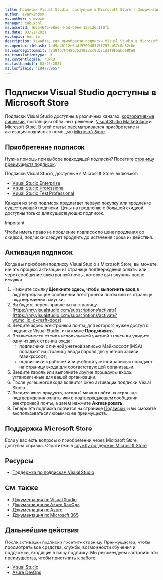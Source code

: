 ```yaml
---
title: Подписки Visual Studio, доступные в Microsoft Store | Документация Майкрософт
author: evanwindom
ms.author: v-evwin
manager: cabuschl
ms.assetid: 76654645-08ee-445d-b9ee-123126d1f0fb
ms.date: 03/21/2021
ms.topic: how-to
description: Узнайте, как приобрести подписки Visual Studio в Microsoft Store и активировать их на портале подписок Visual Studio.
ms.openlocfilehash: 4ed9a46112e6a4f976948375f797cb37c0a52c6e
ms.sourcegitcommit: d7d9fb79448b3534923cc95071d1f91eabde88e8
ms.translationtype: HT
ms.contentlocale: ru-RU
ms.lasthandoff: 03/22/2021
ms.locfileid: "104776965"
---
```

# <a name="visual-studio-subscriptions-are-available-through-the-microsoft-store"></a>Подписки Visual Studio доступны в Microsoft Store
Подписки Visual Studio доступны в различных каналах: [корпоративные лицензии](https://www.microsoft.com/licensing/default), поставщики облачных решений, [Visual Studio Marketplace](https://marketplace.visualstudio.com/subscriptions) и Microsoft Store.  В этой статье рассматривается приобретение и активация подписок с помощью [Microsoft Store](https://www.microsoft.com/store/collections/visualstudio).  

## <a name="how-to-buy-subscriptions"></a>Приобретение подписок
Нужна помощь при выборе подходящей подписки?  Посетите [страницу преимуществ подписок](https://visualstudio.microsoft.com/vs/benefits/).  

Подписки Visual Studio, доступные в Microsoft Store, включают:
- [Visual Studio Enterprise](https://www.microsoft.com/p/visual-studio-enterprise-subscription/dg7gmgf0dst4?activetab=pivot%3aoverviewtab)
- [Visual Studio Professional](https://www.microsoft.com/p/visual-studio-professional-subscription/dg7gmgf0dst3?activetab=pivot%3aoverviewtab)
- [Visual Studio Test Professional](https://www.microsoft.com/p/visual-studio-test-professional-subscription/dg7gmgf0dst6?activetab=pivot%3aoverviewtab)

Каждая из этих подписок предлагает первую покупку или продление существующей подписки.  Цены на продление с большой скидкой доступны только для существующих подписок. 

> [!IMPORTANT]
> Чтобы иметь право на продление подписок по цене продления со скидкой, подписки следует продлить до истечения срока их действия.  

## <a name="how-to-activate-subscriptions"></a>Активация подписок
Когда вы приобрели подписку Visual Studio в Microsoft Store, вы можете начать процесс активации на странице подтверждения оплаты или через сообщение электронной почты, которое вы получили после покупки.

1. Нажмите ссылку **Щелкните здесь, чтобы выполнить вход** в подтверждающем сообщении электронной почты или на странице подтверждения покупки.
2. Вы будете перенаправлены на страницу [https://my.visualstudio.com/subscriptions/activate](https://my.visualstudio.com/subscriptions/activate?wt.mc_id=o~msft~docs).
3. Введите адрес электронной почты, для которого нужен доступ к подписке Visual Studio, и нажмите **Продолжить**.
4. В зависимости от типа используемой учетной записи вы увидите одну из двух страниц входа:
    - подписчики с личной учетной записью Майкрософт (MSA) попадают на страницу ввода пароля для учетной записи Майкрософт;
    - подписчики с рабочей или учебной учетной записью попадают на страницу входа для соответствующей организации.
5. Введите пароль или выполните другие процедуры входа, установленные для вашей организации.
6. После успешного входа появится окно активации подписки Visual Studio.
7. Введите ключ продукта, который можно найти на странице подтверждения оплаты или в подтверждающем сообщении электронной почты, а затем нажмите **Активировать**.
8. Теперь эта подписка появится на странице [Подписки](https://my.visualstudio.com/subscriptions?wt.mc_id=o~msft~docs), и вы сможете воспользоваться любым из ее преимуществ.

## <a name="support-for-microsoft-store"></a>Поддержка Microsoft Store
Если у вас есть вопросы о приобретении через Microsoft Store, доступна справка.  Обратитесь в [службу поддержки Microsoft Store](https://support.microsoft.com/help/28808/microsoft-store-contact-support?ocid=MSCOMStoreFooter-ContactUs).

## <a name="resources"></a>Ресурсы 
- [Поддержка по подпискам Visual Studio](https://my.visualstudio.com/gethelp)

## <a name="see-also"></a>См. также
- [Документация по Visual Studio](/visualstudio/)
- [Документация по Azure DevOps](/azure/devops/)
- [Документация по Azure](/azure/)
- [Документация по Microsoft 365](/microsoft-365/)

## <a name="next-steps"></a>Дальнейшие действия
После активации подписки посетите страницу [Преимущества](https://my.visualstudio.com/benefits?wt.mc_id=o~msft~docs), чтобы просмотреть все средства, службы, возможности обучения и поддержки, входящие в вашу подписку.  Мы рекомендуем настроить эти преимущества, чтобы приступить к работе:
- [Visual Studio](vs-ide-benefit.md)
- [Azure DevOps](vs-azure-devops.md)